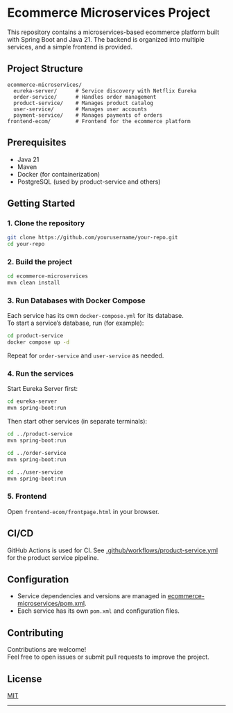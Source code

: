# Ecommerce Microservices Project

This repository contains a microservices-based ecommerce platform built with Spring Boot and Java 21. The backend is organized into multiple services, and a simple frontend is provided.

## Project Structure

```
ecommerce-microservices/
  eureka-server/      # Service discovery with Netflix Eureka
  order-service/      # Handles order management
  product-service/    # Manages product catalog
  user-service/       # Manages user accounts
  payment-service/    # Manages payments of orders 
frontend-ecom/        # Frontend for the ecommerce platform
```

## Prerequisites

- Java 21
- Maven
- Docker (for containerization)
- PostgreSQL (used by product-service and others)

## Getting Started

### 1. Clone the repository

```sh
git clone https://github.com/yourusername/your-repo.git
cd your-repo
```

### 2. Build the project

```sh
cd ecommerce-microservices
mvn clean install
```

### 3. Run Databases with Docker Compose

Each service has its own `docker-compose.yml` for its database.  
To start a service’s database, run (for example):

```sh
cd product-service
docker compose up -d
```

Repeat for `order-service` and `user-service` as needed.

### 4. Run the services

Start Eureka Server first:

```sh
cd eureka-server
mvn spring-boot:run
```

Then start other services (in separate terminals):

```sh
cd ../product-service
mvn spring-boot:run

cd ../order-service
mvn spring-boot:run

cd ../user-service
mvn spring-boot:run
```

### 5. Frontend

Open `frontend-ecom/frontpage.html` in your browser.

## CI/CD

GitHub Actions is used for CI. See [.github/workflows/product-service.yml](.github/workflows/product-service.yml) for the product service pipeline.

## Configuration

- Service dependencies and versions are managed in [ecommerce-microservices/pom.xml](ecommerce-microservices/pom.xml).
- Each service has its own `pom.xml` and configuration files.

## Contributing

Contributions are welcome!  
Feel free to open issues or submit pull requests to improve the project.

## License

[MIT](LICENSE)

---
